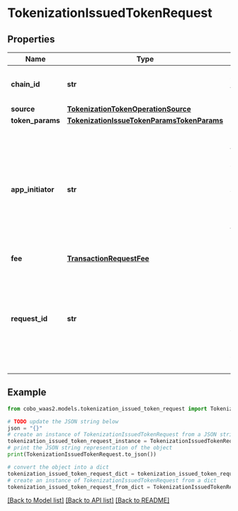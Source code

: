 # TokenizationIssuedTokenRequest


## Properties

Name | Type | Description | Notes
------------ | ------------- | ------------- | -------------
**chain_id** | **str** | The chain ID where the token will be issued. | 
**source** | [**TokenizationTokenOperationSource**](TokenizationTokenOperationSource.md) |  | 
**token_params** | [**TokenizationIssueTokenParamsTokenParams**](TokenizationIssueTokenParamsTokenParams.md) |  | 
**app_initiator** | **str** | The initiator of the tokenization activity. If you do not specify this property, the WaaS service will automatically designate the API key as the initiator. | [optional] 
**fee** | [**TransactionRequestFee**](TransactionRequestFee.md) |  | 
**request_id** | **str** | The request ID that is used to track a transaction request. The request ID is provided by you and must be unique within your organization. | [optional] 

## Example

```python
from cobo_waas2.models.tokenization_issued_token_request import TokenizationIssuedTokenRequest

# TODO update the JSON string below
json = "{}"
# create an instance of TokenizationIssuedTokenRequest from a JSON string
tokenization_issued_token_request_instance = TokenizationIssuedTokenRequest.from_json(json)
# print the JSON string representation of the object
print(TokenizationIssuedTokenRequest.to_json())

# convert the object into a dict
tokenization_issued_token_request_dict = tokenization_issued_token_request_instance.to_dict()
# create an instance of TokenizationIssuedTokenRequest from a dict
tokenization_issued_token_request_from_dict = TokenizationIssuedTokenRequest.from_dict(tokenization_issued_token_request_dict)
```
[[Back to Model list]](../README.md#documentation-for-models) [[Back to API list]](../README.md#documentation-for-api-endpoints) [[Back to README]](../README.md)


